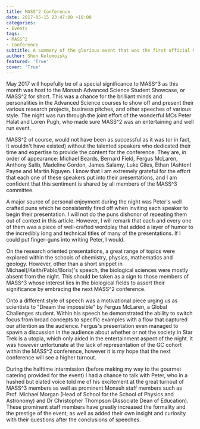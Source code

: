 ```yaml
---
title: MASS^2 Conference
date: 2017-05-15 23:47:00 +10:00
categories:
- Events
tags:
- MASS^2
- Conference
subtitle: A summary of the glorious event that was the first official MASS^2 Conference!
author: Shon Kolomoisky
featured: 'True'
cover: 'True'
---
```


May 2017 will hopefully be of a special significance to MASS^3 as this month was host to the Monash Advanced Science Student Showcase, or MASS^2 for short. This was a chance for the brilliant minds and personalities in the Advanced Science courses to show off and present their various research projects, business pitches, and other speeches of various style.  The night was run through the joint effort of the wonderful MCs Peter Halat and Loren Pugh, who made sure MASS^2 was an entertaining and well run event.

MASS^2 of course, would not have been as successful as it was (or in fact, it wouldn't have existed) without the talented speakers who dedicated their time and expertise to provide the content for the conference. They are, in order of appearance: Michael Beards, Bernard Field, Fergus McLaren, Anthony Salib, Madeline Gordon, James Salamy, Luke Giles, Ethan (Ashton) Payne and Martin Nguyen. I know that I am extremely grateful for the effort that each one of these speakers put into their presentations, and I am confident that this sentiment is shared by all members of the MASS^3 committee.

A major source of personal enjoyment during the night was Peter's well crafted puns which he consistently fired off when inviting each speaker to begin their presentation. I will not do the puns dishonor of repeating them out of context in this article. However, I will remark that each and every one of  them was a piece of well-crafted wordplay that added a layer of humor to the incredibly long and technical titles of many of the presentations. If I could put finger-guns into writing Peter, I would.

On the research oriented presentations, a great range of topics were explored within the schools of chemistry, physics, mathematics and geology. However, other than a short snippet in Michael(/Keith/Pablo/Boris)'s speech, the biological sciences were mostly absent from the night. This should be taken as a sign to those members of MASS^3 whose interest lies in the biological fields to assert their significance by embracing the next MASS^2 conference. 

Onto a different style of speech was a motivational piece urging us as scientists to "Dream the impossible" by Fergus McLaren, a Global Challenges student. Within his speech he demonstrated the ability to switch focus from broad concepts to specific examples with a flow that captured our attention as the audience. Fergus's presentation even managed to spawn a discussion in the audience about whether or not the society in Star Trek is a utopia, which only aided in the entertainment aspect of the night. It was however unfortunate at the lack of representation of the GC cohort within the MASS^2 conference, however it is my hope that the next conference will see a higher turnout.

During the halftime intermission (before making my way to the gourmet catering provided for the event) I had a chance to talk with Peter, who in a hushed but elated voice told me of his excitement at the great turnout of MASS^3 members as well as prominent Monash staff members such as Prof. Michael Morgan (Head of School for the School of Physics and Astronomy) and Dr Christopher Thompson (Associate Dean of Education). These prominent staff members have greatly increased the formality and the prestige of the event, as well as added their own insight and curiosity with their questions after the conclusions of speeches.   

 